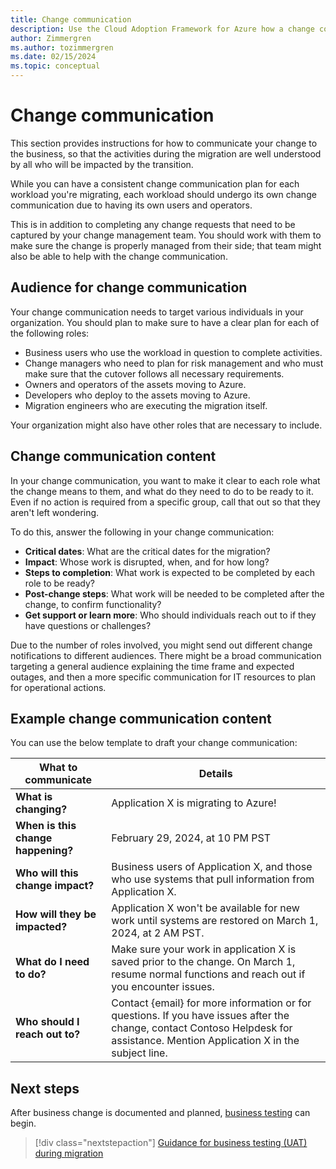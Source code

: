 ```yaml
---
title: Change communication
description: Use the Cloud Adoption Framework for Azure how a change communication plan can help you communicate cloud migration outcomes.
author: Zimmergren
ms.author: tozimmergren
ms.date: 02/15/2024
ms.topic: conceptual
---
```


# Change communication

This section provides instructions for how to communicate your change to the business, so that the activities during the migration are well understood by all who will be impacted by the transition.

While you can have a consistent change communication plan for each workload you're migrating, each workload should undergo its own change communication due to having its own users and operators.

This is in addition to completing any change requests that need to be captured by your change management team. You should work with them to make sure the change is properly managed from their side; that team might also be able to help with the change communication.

## Audience for change communication

Your change communication needs to target various individuals in your organization. You should plan to make sure to have a clear plan for each of the following roles:

- Business users who use the workload in question to complete activities.
- Change managers who need to plan for risk management and who must make sure that the cutover follows all necessary requirements.
- Owners and operators of the assets moving to Azure.
- Developers who deploy to the assets moving to Azure.
- Migration engineers who are executing the migration itself.

Your organization might also have other roles that are necessary to include.

## Change communication content

In your change communication, you want to make it clear to each role what the change means to them, and what do they need to do to be ready to it. Even if no action is required from a specific group, call that out so that they aren't left wondering.

To do this, answer the following in your change communication:

- **Critical dates**: What are the critical dates for the migration?
- **Impact**: Whose work is disrupted, when, and for how long?
- **Steps to completion**: What work is expected to be completed by each role to be ready?
- **Post-change steps**: What work will be needed to be completed after the change, to confirm functionality?
- **Get support or learn more**: Who should individuals reach out to if they have questions or challenges?

Due to the number of roles involved, you might send out different change notifications to different audiences. There might be a broad communication targeting a general audience explaining the time frame and expected outages, and then a more specific communication for IT resources to plan for operational actions.

## Example change communication content

You can use the below template to draft your change communication:

|What to communicate|Details|
|---|---|
|**What is changing?**|Application X is migrating to Azure!|
|**When is this change happening?**|February 29, 2024, at 10 PM PST|
|**Who will this change impact?**|Business users of Application X, and those who use systems that pull information from Application X.|
|**How will they be impacted?**|Application X won't be available for new work until systems are restored on March 1, 2024, at 2 AM PST.|
|**What do I need to do?**|Make sure your work in application X is saved prior to the change. On March 1, resume normal functions and reach out if you encounter issues.|
|**Who should I reach out to?**|Contact {email} for more information or for questions. If you have issues after the change, contact Contoso Helpdesk for assistance. Mention Application X in the subject line.|

## Next steps

After business change is documented and planned, [business testing](./business-test.md) can begin.

> [!div class="nextstepaction"]
> [Guidance for business testing (UAT) during migration](./business-test.md)
